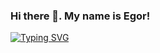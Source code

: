 ### Hi there 👋. My name is Egor!
[![Typing SVG](https://readme-typing-svg.demolab.com/?lines=Backend+developer+Java;Использую+framework+Spring+Boot)](https://git.io/typing-svg)
<!--
**YaEtoTui/YaEtoTui** is a ✨ _special_ ✨ repository because its `README.md` (this file) appears on your GitHub profile.

Here are some ideas to get you started:

- 🔭 I’m currently working on ...
- 🌱 I’m currently learning ...
- 👯 I’m looking to collaborate on ...
- 🤔 I’m looking for help with ...
- 💬 Ask me about ...
- 📫 How to reach me: ...
- 😄 Pronouns: ...
- ⚡ Fun fact: ...
-->

